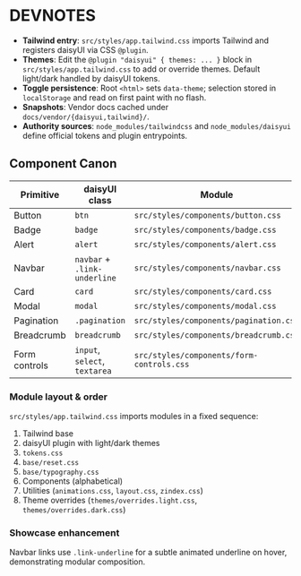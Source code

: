 # DEVNOTES

- **Tailwind entry**: `src/styles/app.tailwind.css` imports Tailwind and registers daisyUI via CSS `@plugin`.
- **Themes**: Edit the `@plugin "daisyui" { themes: ... }` block in `src/styles/app.tailwind.css` to add or override themes. Default light/dark handled by daisyUI tokens.
- **Toggle persistence**: Root `<html>` sets `data-theme`; selection stored in `localStorage` and read on first paint with no flash.
- **Snapshots**: Vendor docs cached under `docs/vendor/{daisyui,tailwind}/`.
- **Authority sources**: `node_modules/tailwindcss` and `node_modules/daisyui` define official tokens and plugin entrypoints.

## Component Canon

| Primitive | daisyUI class | Module |
| --- | --- | --- |
| Button | `btn` | `src/styles/components/button.css` |
| Badge | `badge` | `src/styles/components/badge.css` |
| Alert | `alert` | `src/styles/components/alert.css` |
| Navbar | `navbar` + `.link-underline` | `src/styles/components/navbar.css` |
| Card | `card` | `src/styles/components/card.css` |
| Modal | `modal` | `src/styles/components/modal.css` |
| Pagination | `.pagination` | `src/styles/components/pagination.css` |
| Breadcrumb | `breadcrumb` | `src/styles/components/breadcrumb.css` |
| Form controls | `input`, `select`, `textarea` | `src/styles/components/form-controls.css` |

### Module layout & order
`src/styles/app.tailwind.css` imports modules in a fixed sequence:

1. Tailwind base
2. daisyUI plugin with light/dark themes
3. `tokens.css`
4. `base/reset.css`
5. `base/typography.css`
6. Components (alphabetical)
7. Utilities (`animations.css`, `layout.css`, `zindex.css`)
8. Theme overrides (`themes/overrides.light.css`, `themes/overrides.dark.css`)

### Showcase enhancement
Navbar links use `.link-underline` for a subtle animated underline on hover, demonstrating modular composition.
